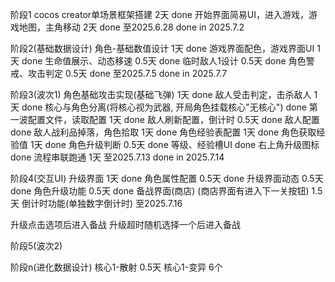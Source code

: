 阶段1
  cocos creator单场景框架搭建  2天 done
  开始界面简易UI，进入游戏，游戏地图，主角移动  2天 done
  至2025.6.28  done in 2025.7.2
  
阶段2(基础数据设计)
  角色-基础数值设计 1天 done
  游戏界面配色，游戏界面UI 1天 done
  生命值展示、动态移速 0.5天 done
  临时敌人1设计 0.5天 done
  角色警戒、攻击判定 0.5天 done
  至2025.7.5  done in 2025.7.7

阶段3(波次1)
  角色基础攻击实现(基础飞弹) 1天 done
  敌人受击判定，击杀敌人 1天 done
  核心与角色分离(将核心视为武器, 开局角色挂载核心"无核心") done
  第一波配置文件，读取配置  1天 done
  敌人刷新配置，倒计时 0.5天 done
  敌人配置 done
  敌人战利品掉落，角色拾取  1天 done
  角色经验表配置  1天 done
  角色获取经验值  1天 done
  角色升级判断  0.5天 done
  等级、经验槽UI  done
  右上角升级图标  done
  流程串联跑通  1天
  至2025.7.13  done in 2025.7.14

阶段4(交互UI)
  升级界面 1天 done
  角色属性配置 0.5天 done
  升级界面动态 0.5天 done
  角色升级功能 0.5天 done
  备战界面(商店) (商店界面有进入下一关按钮) 1.5天
  倒计时功能(单独数字倒计时)
  至2025.7.16

  升级点击选项后进入备战
  升级超时随机选择一个后进入备战

阶段5(波次2)

阶段n(进化数据设计)
  核心1-散射 0.5天
  核心1-变异 6个